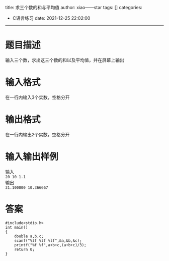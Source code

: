 title: 求三个数的和与平均值
author: xiao——star
tags: []
categories:
  - C语言练习
date: 2021-12-25 22:02:00
---
# 题目描述
输入三个数，求出这三个数的和以及平均值，并在屏幕上输出

# 输入格式
在一行内输入3个实数，空格分开

# 输出格式
在一行内输出2个实数，空格分开

# 输入输出样例
输入  
`20 10 1.1`  
输出   
`31.100000 10.366667`
# 答案
    #include<stdio.h>
    int main()
    {
        double a,b,c;
        scanf("%lf %lf %lf",&a,&b,&c);
        printf("%f %f",a+b+c,(a+b+c)/3);
        return 0;
    } 